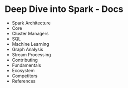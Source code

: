# Deep Dive into Spark - Docs

* Spark Architecture
* Core
* Cluster Managers
* SQL
* Machine Learning
* Graph Analysis
* Stream Processing
* Contributing
* Fundamentals
* Ecosystem
* Competitors
* References
